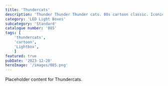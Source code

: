 ```yaml
---
title: 'Thundercats'
description: 'Thunder Thunder Thunder cats. 80s cartoon classic. Iconic symbol of Lion O and the gang .'
category: 'LED Light Boxes'
subcategory: 'Standard'
catalogue number: '085'
tags: [
    'thundercats', 
    'cartoon',
    'Lightbox', 
    ]
featured: true
pubDate: '2023-12-20'
heroImage: '/images/085.png'
---
```


Placeholder content for Thundercats.
